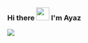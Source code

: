 ### Hi there <img src="https://raw.githubusercontent.com/MartinHeinz/MartinHeinz/master/wave.gif" width="30px"> I'm Ayaz

<img align="left" src="https://github-readme-stats.vercel.app/api/top-langs/?username=Ayaz-Rzayev&theme=tokyonight" />

